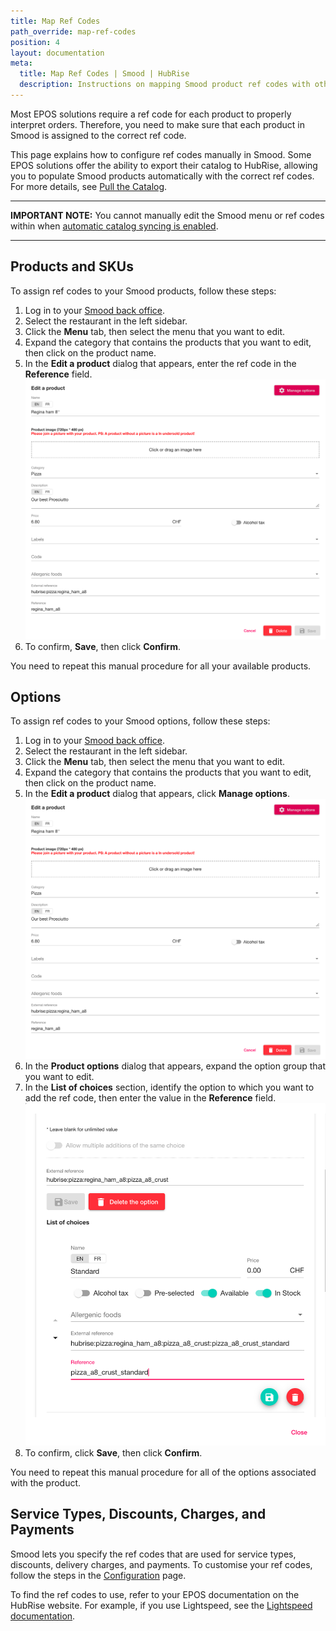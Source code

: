 ```yaml
---
title: Map Ref Codes
path_override: map-ref-codes
position: 4
layout: documentation
meta:
  title: Map Ref Codes | Smood | HubRise
  description: Instructions on mapping Smood product ref codes with other apps after connecting your EPOS with HubRise. Connect apps and synchronise your data.
---
```


Most EPOS solutions require a ref code for each product to properly interpret orders. Therefore, you need to make sure that each product in Smood is assigned to the correct ref code.

This page explains how to configure ref codes manually in Smood. Some EPOS solutions offer the ability to export their catalog to HubRise, allowing you to populate Smood products automatically with the correct ref codes. For more details, see [Pull the Catalog](/apps/smood/pull-catalog).

---

**IMPORTANT NOTE:** You cannot manually edit the Smood menu or ref codes within when [automatic catalog syncing is enabled](https://www.hubrise.com/apps/smood/configuration/#synchronisation-settings).

---

## Products and SKUs

To assign ref codes to your Smood products, follow these steps:

1. Log in to your [Smood back office](https://manager.smood.ch/).
1. Select the restaurant in the left sidebar.
1. Click the **Menu** tab, then select the menu that you want to edit.
1. Expand the category that contains the products that you want to edit, then click on the product name.
1. In the **Edit a product** dialog that appears, enter the ref code in the **Reference** field.
   ![Product ref code in the Smood back office](./images/001-smood-product-ref-code.png)
1. To confirm, **Save**, then click **Confirm**.

You need to repeat this manual procedure for all your available products.

## Options

To assign ref codes to your Smood options, follow these steps:

1. Log in to your [Smood back office](https://manager.smood.ch/).
1. Select the restaurant in the left sidebar.
1. Click the **Menu** tab, then select the menu that you want to edit.
1. Expand the category that contains the products that you want to edit, then click on the product name.
1. In the **Edit a product** dialog that appears, click **Manage options**.
   ![Product ref code in the Smood back office](./images/001-smood-product-ref-code.png)
1. In the **Product options** dialog that appears, expand the option group that you want to edit.
1. In the **List of choices** section, identify the option to which you want to add the ref code, then enter the value in the **Reference** field.
   ![Option ref code in the Smood back office](./images/002-smood-options-ref-code.png)
1. To confirm, click **Save**, then click **Confirm**.

You need to repeat this manual procedure for all of the options associated with the product.

## Service Types, Discounts, Charges, and Payments

Smood lets you specify the ref codes that are used for service types, discounts, delivery charges, and payments. To customise your ref codes, follow the steps in the [Configuration](/apps/smood/configuration) page.

To find the ref codes to use, refer to your EPOS documentation on the HubRise website. For example, if you use Lightspeed, see the [Lightspeed documentation](/apps/lightspeed-restaurant/food-ordering-platforms#smood).

